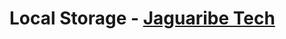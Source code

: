 # Local Storage - [Jaguaribe Tech](https://medium.com/jaguaribetech/dlskaddaldkslkdlskdlk-333dae8ef9b8)
